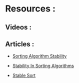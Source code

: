 # Resources :

## Videos :


## Articles :

* [Sorting Algorithm Stability](https://en.wikipedia.org/wiki/Sorting_algorithm#Stability)

* [Stability In Sorting Algorithms](https://stackoverflow.com/questions/1517793/what-is-stability-in-sorting-algorithms-and-why-is-it-important/1517824#1517824)

* [Stable Sort](https://v2.ocaml.org/api/Array.html#VALsort)






